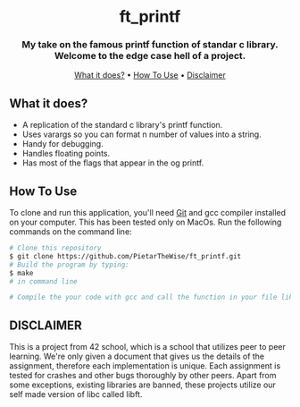 <h1 align="center">
  <br>
    ft_printf
  <br>
</h1>


<!-- {% include youtube.html id="A3QtEFnUzeQ" %} -->

<h3 align="center">My take on the famous printf function of standar c library. Welcome to the edge case hell of a project.</h3>

<p align="center">
  <a href="#what-it-does">What it does?</a> •
  <a href="#how-to-use">How To Use</a> •
  <a href="#disclaimer">Disclaimer</a>
</p>


## What it does?

* A replication of the standard c library's printf function.
* Uses varargs so you can format n number of values into a string.
* Handy for debugging.
* Handles floating points.
* Has most of the flags that appear in the og printf.

## How To Use

To clone and run this application, you'll need [Git](https://git-scm.com) and gcc compiler installed on your computer. This has been tested only on MacOs. Run the following commands on the command line:

```bash
# Clone this repository
$ git clone https://github.com/PietarTheWise/ft_printf.git
# Build the program by typing:
$ make
# in command line

# Compile the your code with gcc and call the function in your file like you do with other libraries.

```

## DISCLAIMER

<p>
This is a project from 42 school, which is a school that utilizes peer to peer learning.
We're only given a document that gives us the details of the assignment, therefore each implementation
is unique. Each assignment is tested for crashes and other bugs thoroughly by other peers. Apart from some exceptions, existing
libraries are banned, these projects utilize our self made version of libc called libft.
</p>
